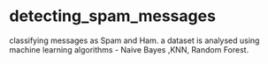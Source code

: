 # detecting_spam_messages
classifying messages as Spam and Ham.
a dataset is analysed using machine learning algorithms - Naive Bayes ,KNN, Random Forest.
